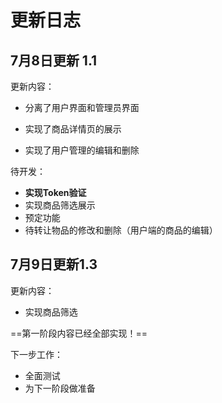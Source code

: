 # 更新日志



## 7月8日更新 1.1

更新内容：

- 分离了用户界面和管理员界面

- 实现了商品详情页的展示

- 实现了用户管理的编辑和删除



待开发：

- **实现Token验证**
- 实现商品筛选展示
- 预定功能
- 待转让物品的修改和删除（用户端的商品的编辑）



## 7月9日更新1.3

更新内容：

+ 实现商品筛选

==第一阶段内容已经全部实现！==

下一步工作：

+ 全面测试
+ 为下一阶段做准备

